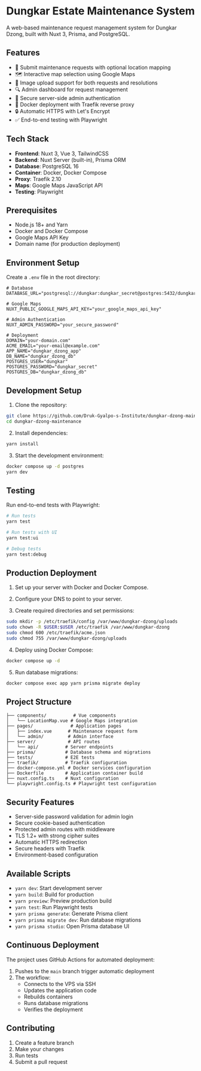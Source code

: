# Dungkar Estate Maintenance System

A web-based maintenance request management system for Dungkar Dzong, built with Nuxt 3, Prisma, and PostgreSQL.

## Features

- 📝 Submit maintenance requests with optional location mapping
- 🗺️ Interactive map selection using Google Maps
- 📸 Image upload support for both requests and resolutions
- 🔍 Admin dashboard for request management
- 🔐 Secure server-side admin authentication
- 🚀 Docker deployment with Traefik reverse proxy
- 🔒 Automatic HTTPS with Let's Encrypt
- ✅ End-to-end testing with Playwright

## Tech Stack

- **Frontend**: Nuxt 3, Vue 3, TailwindCSS
- **Backend**: Nuxt Server (built-in), Prisma ORM
- **Database**: PostgreSQL 16
- **Container**: Docker, Docker Compose
- **Proxy**: Traefik 2.10
- **Maps**: Google Maps JavaScript API
- **Testing**: Playwright

## Prerequisites

- Node.js 18+ and Yarn
- Docker and Docker Compose
- Google Maps API Key
- Domain name (for production deployment)

## Environment Setup

Create a `.env` file in the root directory:

```env
# Database
DATABASE_URL="postgresql://dungkar:dungkar_secret@postgres:5432/dungkar_dzong_db"

# Google Maps
NUXT_PUBLIC_GOOGLE_MAPS_API_KEY="your_google_maps_api_key"

# Admin Authentication
NUXT_ADMIN_PASSWORD="your_secure_password"

# Deployment
DOMAIN="your-domain.com"
ACME_EMAIL="your-email@example.com"
APP_NAME="dungkar_dzong_app"
DB_NAME="dungkar_dzong_db"
POSTGRES_USER="dungkar"
POSTGRES_PASSWORD="dungkar_secret"
POSTGRES_DB="dungkar_dzong_db"
```

## Development Setup

1. Clone the repository:

```bash
git clone https://github.com/Druk-Gyalpo-s-Institute/dungkar-dzong-maintenance.git
cd dungkar-dzong-maintenance
```

2. Install dependencies:

```bash
yarn install
```

3. Start the development environment:

```bash
docker compose up -d postgres
yarn dev
```

## Testing

Run end-to-end tests with Playwright:

```bash
# Run tests
yarn test

# Run tests with UI
yarn test:ui

# Debug tests
yarn test:debug
```

## Production Deployment

1. Set up your server with Docker and Docker Compose.

2. Configure your DNS to point to your server.

3. Create required directories and set permissions:

```bash
sudo mkdir -p /etc/traefik/config /var/www/dungkar-dzong/uploads
sudo chown -R $USER:$USER /etc/traefik /var/www/dungkar-dzong
sudo chmod 600 /etc/traefik/acme.json
sudo chmod 755 /var/www/dungkar-dzong/uploads
```

4. Deploy using Docker Compose:

```bash
docker compose up -d
```

5. Run database migrations:

```bash
docker compose exec app yarn prisma migrate deploy
```

## Project Structure

```
├── components/          # Vue components
│   └── LocationMap.vue # Google Maps integration
├── pages/              # Application pages
│   ├── index.vue      # Maintenance request form
│   └── admin/         # Admin interface
├── server/            # API routes
│   └── api/          # Server endpoints
├── prisma/           # Database schema and migrations
├── tests/            # E2E tests
├── traefik/          # Traefik configuration
├── docker-compose.yml # Docker services configuration
├── Dockerfile        # Application container build
├── nuxt.config.ts    # Nuxt configuration
└── playwright.config.ts # Playwright test configuration
```

## Security Features

- Server-side password validation for admin login
- Secure cookie-based authentication
- Protected admin routes with middleware
- TLS 1.2+ with strong cipher suites
- Automatic HTTPS redirection
- Secure headers with Traefik
- Environment-based configuration

## Available Scripts

- `yarn dev`: Start development server
- `yarn build`: Build for production
- `yarn preview`: Preview production build
- `yarn test`: Run Playwright tests
- `yarn prisma generate`: Generate Prisma client
- `yarn prisma migrate dev`: Run database migrations
- `yarn prisma studio`: Open Prisma database UI

## Continuous Deployment

The project uses GitHub Actions for automated deployment:

1. Pushes to the `main` branch trigger automatic deployment
2. The workflow:
   - Connects to the VPS via SSH
   - Updates the application code
   - Rebuilds containers
   - Runs database migrations
   - Verifies the deployment

## Contributing

1. Create a feature branch
2. Make your changes
3. Run tests
4. Submit a pull request
